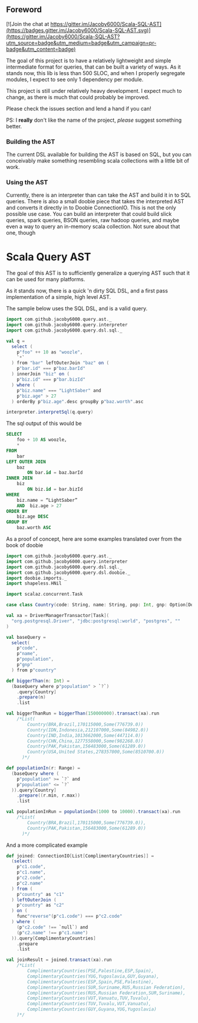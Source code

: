 ## Foreword

[![Join the chat at https://gitter.im/Jacoby6000/Scala-SQL-AST](https://badges.gitter.im/Jacoby6000/Scala-SQL-AST.svg)](https://gitter.im/Jacoby6000/Scala-SQL-AST?utm_source=badge&utm_medium=badge&utm_campaign=pr-badge&utm_content=badge)

The goal of this project is to have a relatively lightweight and simple intermediate format for queries, that can be built a variety of ways.
As it stands now, this lib is less than 500 SLOC, and when I properly segregate modules, I expect to see only 1 dependency per module.

This project is still under relatively heavy development. I expect much to change, as there is much that could probably be improved.

Please check the issues section and lend a hand if you can!

PS: I **really** don't like the name of the project, *please* suggest something better.

### Building the AST

The current DSL available for building the AST is based on SQL, but you can conceivably make something resembling scala collections with a little bit of work.

### Using the AST

Currently, there is an interpreter than can take the AST and build it in to SQL queries. There is also a small doobie piece that takes the interpreted AST and converts it directly in to Doobie ConnectionIO.
This is not the only possible use case.
You can build an interpreter that could build slick queries, spark queries, BSON queries, raw hadoop queries, and maybe even a way to query an in-memory scala collection. Not sure about that one, though

# Scala Query AST

The goal of this AST is to sufficiently generalize a querying AST such that it can be used for many platforms.

As it stands now, there is a quick 'n dirty SQL DSL, and a first pass implementation of a simple, high level AST.

The sample below uses the SQL DSL, and is a valid query.

```scala
import com.github.jacoby6000.query.ast._
import com.github.jacoby6000.query.interpreter
import com.github.jacoby6000.query.dsl.sql._

val q =
  select (
    p"foo" ++ 10 as "woozle",
    `*`
  ) from "bar" leftOuterJoin "baz" on (
    p"bar.id" === p"baz.barId"
  ) innerJoin "biz" on (
    p"biz.id" === p"bar.bizId"
  ) where (
    p"biz.name" === "LightSaber" and
    p"biz.age" > 27
  ) orderBy p"biz.age".desc groupBy p"baz.worth".asc

interpreter.interpretSql(q.query)
```

The sql output of this would be

```sql
SELECT
    foo + 10 AS woozle,
    *
FROM
    bar
LEFT OUTER JOIN
    baz
        ON bar.id = baz.barId
INNER JOIN
    biz
        ON biz.id = bar.bizId
WHERE
    biz.name = “LightSaber”
    AND  biz.age > 27
ORDER BY
    biz.age DESC
GROUP BY
    baz.worth ASC
```

As a proof of concept, here are some examples translated over from the book of doobie

```scala
import com.github.jacoby6000.query.ast._
import com.github.jacoby6000.query.interpreter
import com.github.jacoby6000.query.dsl.sql._
import com.github.jacoby6000.query.dsl.doobie._
import doobie.imports._
import shapeless.HNil

import scalaz.concurrent.Task

case class Country(code: String, name: String, pop: Int, gnp: Option[Double])

val xa = DriverManagerTransactor[Task](
  "org.postgresql.Driver", "jdbc:postgresql:world", "postgres", ""
)

val baseQuery =
  select(
    p"code",
    p"name",
    p"population",
    p"gnp"
  ) from p"country"

def biggerThan(n: Int) =
  (baseQuery where p"population" > `?`)
    .query[Country]
    .prepare(n)
    .list

val biggerThanRun = biggerThan(150000000).transact(xa).run
    /*List(
        Country(BRA,Brazil,170115000,Some(776739.0))
        Country(IDN,Indonesia,212107000,Some(84982.0))
        Country(IND,India,1013662000,Some(447114.0))
        Country(CHN,China,1277558000,Some(982268.0))
        Country(PAK,Pakistan,156483000,Some(61289.0))
        Country(USA,United States,278357000,Some(8510700.0))
      )*/

def populationIn(r: Range) =
  (baseQuery where (
    p"population" >= `?` and
    p"population" <= `?`
  )).query[Country]
    .prepare((r.min, r.max))
    .list

val populationInRun = populationIn(1000 to 10000).transact(xa).run
    /*List(
        Country(BRA,Brazil,170115000,Some(776739.0)),
        Country(PAK,Pakistan,156483000,Some(61289.0))
      )*/
```

And a more complicated example

```scala
def joined: ConnectionIO[List[ComplimentaryCountries]] =
  (select(
    p"c1.code",
    p"c1.name",
    p"c2.code",
    p"c2.name"
  ) from (
    p"country" as "c1"
  ) leftOuterJoin (
    p"country" as "c2"
  ) on (
    func"reverse"(p"c1.code") === p"c2.code"
  ) where (
    (p"c2.code" !== `null`) and
    (p"c2.name" !== p"c1.name")
  )).query[ComplimentaryCountries]
    .prepare
    .list

val joinResult = joined.transact(xa).run
    /*List(
        ComplimentaryCountries(PSE,Palestine,ESP,Spain),
        ComplimentaryCountries(YUG,Yugoslavia,GUY,Guyana),
        ComplimentaryCountries(ESP,Spain,PSE,Palestine),
        ComplimentaryCountries(SUR,Suriname,RUS,Russian Federation),
        ComplimentaryCountries(RUS,Russian Federation,SUR,Suriname),
        ComplimentaryCountries(VUT,Vanuatu,TUV,Tuvalu),
        ComplimentaryCountries(TUV,Tuvalu,VUT,Vanuatu),
        ComplimentaryCountries(GUY,Guyana,YUG,Yugoslavia)
    )*/

```